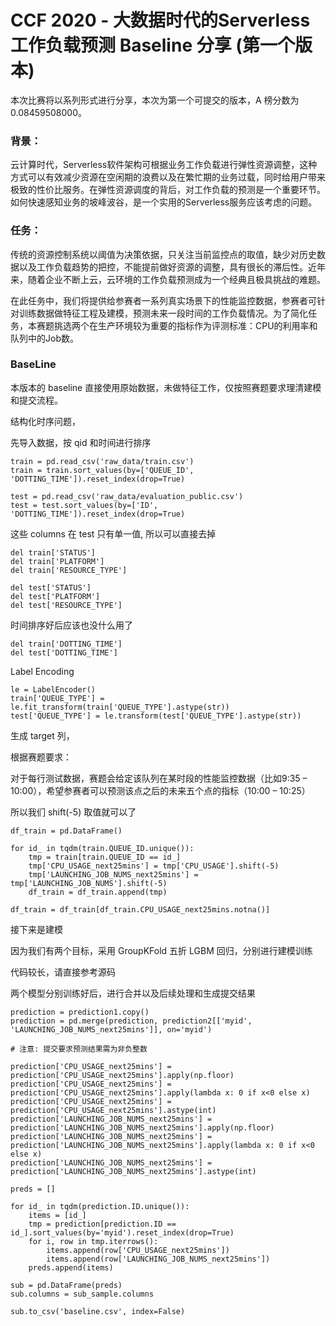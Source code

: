 # CCF 2020 - 大数据时代的Serverless工作负载预测 Baseline 分享 (第一个版本)

本次比赛将以系列形式进行分享，本次为第一个可提交的版本，A 榜分数为 0.08459508000。

### 背景：

云计算时代，Serverless软件架构可根据业务工作负载进行弹性资源调整，这种方式可以有效减少资源在空闲期的浪费以及在繁忙期的业务过载，同时给用户带来极致的性价比服务。在弹性资源调度的背后，对工作负载的预测是一个重要环节。如何快速感知业务的坡峰波谷，是一个实用的Serverless服务应该考虑的问题。

### 任务：

传统的资源控制系统以阈值为决策依据，只关注当前监控点的取值，缺少对历史数据以及工作负载趋势的把控，不能提前做好资源的调整，具有很长的滞后性。近年来，随着企业不断上云，云环境的工作负载预测成为一个经典且极具挑战的难题。

在此任务中，我们将提供给参赛者一系列真实场景下的性能监控数据，参赛者可针对训练数据做特征工程及建模，预测未来一段时间的工作负载情况。为了简化任务，本赛题挑选两个在生产环境较为重要的指标作为评测标准：CPU的利用率和队列中的Job数。

### BaseLine

本版本的 baseline 直接使用原始数据，未做特征工作，仅按照赛题要求理清建模和提交流程。

结构化时序问题，

先导入数据，按 qid 和时间进行排序

```
train = pd.read_csv('raw_data/train.csv')
train = train.sort_values(by=['QUEUE_ID', 'DOTTING_TIME']).reset_index(drop=True)

test = pd.read_csv('raw_data/evaluation_public.csv')
test = test.sort_values(by=['ID', 'DOTTING_TIME']).reset_index(drop=True)
```

这些 columns 在 test 只有单一值, 所以可以直接去掉

```
del train['STATUS']
del train['PLATFORM']
del train['RESOURCE_TYPE']

del test['STATUS']
del test['PLATFORM']
del test['RESOURCE_TYPE']
```

时间排序好后应该也没什么用了

```
del train['DOTTING_TIME']
del test['DOTTING_TIME']
```

Label Encoding

```
le = LabelEncoder()
train['QUEUE_TYPE'] = le.fit_transform(train['QUEUE_TYPE'].astype(str))
test['QUEUE_TYPE'] = le.transform(test['QUEUE_TYPE'].astype(str))
```

生成 target 列，

根据赛题要求：

对于每行测试数据，赛题会给定该队列在某时段的性能监控数据（比如9:35 – 10:00），希望参赛者可以预测该点之后的未来五个点的指标（10:00 – 10:25）

所以我们 shift(-5) 取值就可以了

```
df_train = pd.DataFrame()

for id_ in tqdm(train.QUEUE_ID.unique()):
    tmp = train[train.QUEUE_ID == id_]
    tmp['CPU_USAGE_next25mins'] = tmp['CPU_USAGE'].shift(-5)
    tmp['LAUNCHING_JOB_NUMS_next25mins'] = tmp['LAUNCHING_JOB_NUMS'].shift(-5)
    df_train = df_train.append(tmp)

df_train = df_train[df_train.CPU_USAGE_next25mins.notna()]
```

接下来是建模

因为我们有两个目标，采用 GroupKFold 五折 LGBM 回归，分别进行建模训练

代码较长，请直接参考源码

两个模型分别训练好后，进行合并以及后续处理和生成提交结果

```
prediction = prediction1.copy()
prediction = pd.merge(prediction, prediction2[['myid', 'LAUNCHING_JOB_NUMS_next25mins']], on='myid')

# 注意: 提交要求预测结果需为非负整数

prediction['CPU_USAGE_next25mins'] = prediction['CPU_USAGE_next25mins'].apply(np.floor)
prediction['CPU_USAGE_next25mins'] = prediction['CPU_USAGE_next25mins'].apply(lambda x: 0 if x<0 else x)
prediction['CPU_USAGE_next25mins'] = prediction['CPU_USAGE_next25mins'].astype(int)
prediction['LAUNCHING_JOB_NUMS_next25mins'] = prediction['LAUNCHING_JOB_NUMS_next25mins'].apply(np.floor)
prediction['LAUNCHING_JOB_NUMS_next25mins'] = prediction['LAUNCHING_JOB_NUMS_next25mins'].apply(lambda x: 0 if x<0 else x)
prediction['LAUNCHING_JOB_NUMS_next25mins'] = prediction['LAUNCHING_JOB_NUMS_next25mins'].astype(int)

preds = []

for id_ in tqdm(prediction.ID.unique()):
    items = [id_]
    tmp = prediction[prediction.ID == id_].sort_values(by='myid').reset_index(drop=True)
    for i, row in tmp.iterrows():
        items.append(row['CPU_USAGE_next25mins'])
        items.append(row['LAUNCHING_JOB_NUMS_next25mins'])
    preds.append(items)

sub = pd.DataFrame(preds)
sub.columns = sub_sample.columns

sub.to_csv('baseline.csv', index=False)
```
